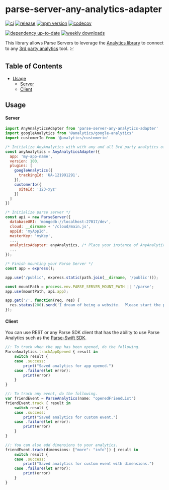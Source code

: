 # parse-server-any-analytics-adapter
<!-- netreconlab/parse-server-any-analytics-adapter -->

[![ci](https://github.com/netreconlab/parse-server-any-analytics-adapter/actions/workflows/ci.yml/badge.svg?branch=main)](https://github.com/netreconlab/parse-server-any-analytics-adapter/actions/workflows/ci.yml)
[![release](https://github.com/netreconlab/parse-server-any-analytics-adapter/actions/workflows/release.yml/badge.svg?branch=main)](https://github.com/netreconlab/parse-server-any-analytics-adapter/actions/workflows/release.yml)
[![npm version](https://badge.fury.io/js/parse-server-any-analytics-adapter.svg)](https://badge.fury.io/js/parse-server-any-analytics-adapter)
[![codecov](https://codecov.io/gh/netreconlab/parse-server-any-analytics-adapter/branch/main/graph/badge.svg)](https://codecov.io/gh/netreconlab/parse-server-any-analytics-adapter)
<!-- [![vulnerabilities](https://snyk.io/test/github/netreconlab/parse-server-any-analytics-adapter/badge.svg)](https://snyk.io/test/github/netreconlab/parse-server-any-analytics-adapter) -->
[![dependency up-to-date](https://img.shields.io/librariesio/release/npm/parse-server-any-analytics-adapter)](https://libraries.io/npm/parse-server-any-analytics-adapter)
[![weekly downloads](https://img.shields.io/npm/dw/parse-server-any-analytics-adapter)](https://www.npmjs.com/package/parse-server-any-analytics-adapter)


This library allows Parse Servers to leverage the [Analytics library](https://github.com/DavidWells/analytics) to connect to any [3rd party analytics](https://getanalytics.io/plugins/) tool. :chart:

## Table of Contents <!-- omit in toc -->

- [Usage](https://github.com/netreconlab/parse-server-any-analytics-adapter/edit/adapter/README.md#usage)
  - [Server](https://github.com/netreconlab/parse-server-any-analytics-adapter/edit/adapter/README.md#server) 
  - [Client](https://github.com/netreconlab/parse-server-any-analytics-adapter/edit/adapter/README.md#client)


## Usage
#### Server

```javascript
import AnyAnalyticsAdapter from 'parse-server-any-analytics-adapter'
import googleAnalytics from '@analytics/google-analytics'
import customerIo from '@analytics/customerio'

/* Initialize AnyAnalytics with with any and all 3rd party analytics of your choosing. */
const anyAnalytics = AnyAnalyticsAdapter({
  app: 'my-app-name',
  version: 100,
  plugins: [
    googleAnalytics({
      trackingId: 'UA-121991291',
    }),
    customerIo({
      siteId: '123-xyz'
    })
  ]
})

/* Initialize parse server */
const api = new ParseServer({
  databaseURI: 'mongodb://localhost:27017/dev',
  cloud: __dirname + '/cloud/main.js',
  appId: 'myAppId',
  masterKey: 'myKey',
  ...,
  analyticsAdapter: anyAnalytics, /* Place your instance of AnyAnalytics here. */
  ...
});

/* Finish mounting your Parse Server */
const app = express();

app.use('/public', express.static(path.join(__dirname, '/public')));

const mountPath = process.env.PARSE_SERVER_MOUNT_PATH || '/parse';
app.use(mountPath, api.app);

app.get('/', function(req, res) {
  res.status(200).send('I dream of being a website.  Please start the parse-server repo on GitHub!');
});
```

#### Client

You can use REST or any Parse SDK client that has the ability to use Parse Analytics such as the [Parse-Swift SDK](https://github.com/parse-community/Parse-Swift/blob/main/ParseSwift.playground/Pages/16%20-%20Analytics.xcplaygroundpage/Contents.swift).

```javascript
//: To track when the app has been opened, do the following.
ParseAnalytics.trackAppOpened { result in
    switch result {
    case .success:
        print("Saved analytics for app opened.")
    case .failure(let error):
        print(error)
    }
}

//: To track any event, do the following.
var friendEvent = ParseAnalytics(name: "openedFriendList")
friendEvent.track { result in
    switch result {
    case .success:
        print("Saved analytics for custom event.")
    case .failure(let error):
        print(error)
    }
}

//: You can also add dimensions to your analytics.
friendEvent.track(dimensions: ["more": "info"]) { result in
    switch result {
    case .success:
        print("Saved analytics for custom event with dimensions.")
    case .failure(let error):
        print(error)
    }
} 
```
